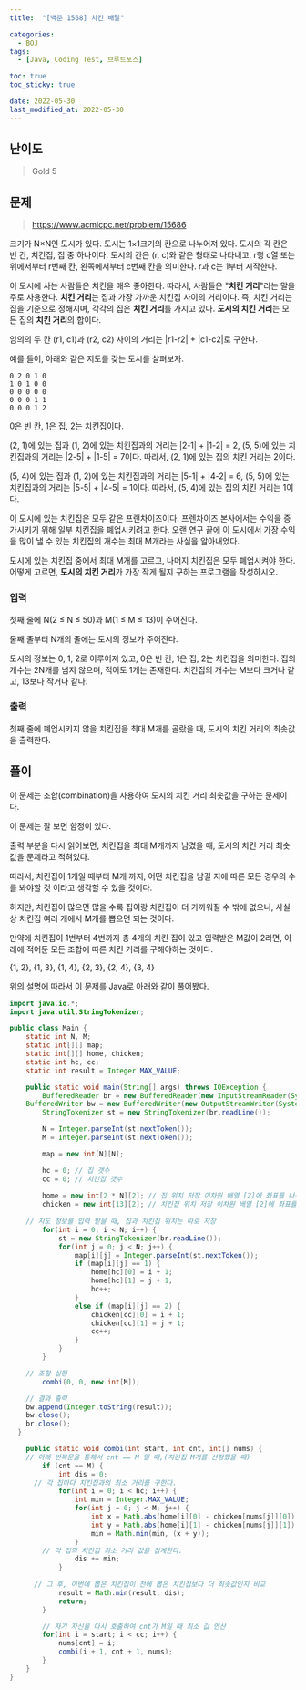 ```yaml
---
title:  "[백준 1568] 치킨 배달"

categories:
  - BOJ
tags:
  - [Java, Coding Test, 브루트포스]

toc: true
toc_sticky: true

date: 2022-05-30
last_modified_at: 2022-05-30
---
```



## 난이도

> Gold 5

## 문제

> https://www.acmicpc.net/problem/15686

크기가 N×N인 도시가 있다. 도시는 1×1크기의 칸으로 나누어져 있다. 도시의 각 칸은 빈 칸, 치킨집, 집 중 하나이다. 도시의 칸은 (r, c)와 같은 형태로 나타내고, r행 c열 또는 위에서부터 r번째 칸, 왼쪽에서부터 c번째 칸을 의미한다. r과 c는 1부터 시작한다.

이 도시에 사는 사람들은 치킨을 매우 좋아한다. 따라서, 사람들은 "**치킨 거리**"라는 말을 주로 사용한다. **치킨 거리**는 집과 가장 가까운 치킨집 사이의 거리이다. 즉, 치킨 거리는 집을 기준으로 정해지며, 각각의 집은 **치킨 거리**를 가지고 있다. **도시의 치킨 거리**는 모든 집의 **치킨 거리**의 합이다.

임의의 두 칸 (r1, c1)과 (r2, c2) 사이의 거리는 |r1-r2| + |c1-c2|로 구한다.

예를 들어, 아래와 같은 지도를 갖는 도시를 살펴보자.

```
0 2 0 1 0
1 0 1 0 0
0 0 0 0 0
0 0 0 1 1
0 0 0 1 2
```

0은 빈 칸, 1은 집, 2는 치킨집이다.

(2, 1)에 있는 집과 (1, 2)에 있는 치킨집과의 거리는 |2-1| + |1-2| = 2, (5, 5)에 있는 치킨집과의 거리는 |2-5| + |1-5| = 7이다. 따라서, (2, 1)에 있는 집의 치킨 거리는 2이다.

(5, 4)에 있는 집과 (1, 2)에 있는 치킨집과의 거리는 |5-1| + |4-2| = 6, (5, 5)에 있는 치킨집과의 거리는 |5-5| + |4-5| = 1이다. 따라서, (5, 4)에 있는 집의 치킨 거리는 1이다.

이 도시에 있는 치킨집은 모두 같은 프랜차이즈이다. 프렌차이즈 본사에서는 수익을 증가시키기 위해 일부 치킨집을 폐업시키려고 한다. 오랜 연구 끝에 이 도시에서 가장 수익을 많이 낼 수 있는  치킨집의 개수는 최대 M개라는 사실을 알아내었다.

도시에 있는 치킨집 중에서 최대 M개를 고르고, 나머지 치킨집은 모두 폐업시켜야 한다. 어떻게 고르면, **도시의 치킨 거리**가 가장 작게 될지 구하는 프로그램을 작성하시오.

### 입력

첫째 줄에 N(2 ≤ N ≤ 50)과 M(1 ≤ M ≤ 13)이 주어진다.

둘째 줄부터 N개의 줄에는 도시의 정보가 주어진다.

도시의 정보는 0, 1, 2로 이루어져 있고, 0은 빈 칸, 1은 집, 2는 치킨집을 의미한다. 집의 개수는 2N개를 넘지 않으며, 적어도 1개는 존재한다. 치킨집의 개수는 M보다 크거나 같고, 13보다 작거나 같다.

### 출력

첫째 줄에 폐업시키지 않을 치킨집을 최대 M개를 골랐을 때, 도시의 치킨 거리의 최솟값을 출력한다.

## 풀이

이 문제는 조합(combination)을 사용하여 도시의 치킨 거리 최솟값을 구하는 문제이다.

이 문제는 잘 보면 함정이 있다.

출력 부분을 다시 읽어보면, 치킨집을 최대 M개까지 남겼을 때, 도시의 치킨 거리 최솟값을 문제라고 적혀있다.

따라서, 치킨집이 1개일 때부터 M개 까지, 어떤 치킨집을 남길 지에 따른 모든 경우의 수를 봐야할 것 이라고 생각할 수 있을 것이다.

하지만, 치킨집이 많으면 많을 수록 집이랑 치킨집이 더 가까워질 수 밖에 없으니, 사실상 치킨집 여러 개에서 M개를 뽑으면 되는 것이다.

만약에 치킨집이 1번부터 4번까지 총 4개의 치킨 집이 있고 입력받은 M값이 2라면, 아래에 적어둔 모든 조합에 따른 치킨 거리를 구해야하는 것이다.

{1, 2}, {1, 3}, {1, 4}, {2, 3}, {2, 4}, {3, 4}

위의 설명에 따라서 이 문제를 Java로 아래와 같이 풀어봤다.

```java
import java.io.*;
import java.util.StringTokenizer;

public class Main {
	static int N, M;
	static int[][] map;
	static int[][] home, chicken;
	static int hc, cc;
	static int result = Integer.MAX_VALUE;

	public static void main(String[] args) throws IOException {
		BufferedReader br = new BufferedReader(new InputStreamReader(System.in));
    BufferedWriter bw = new BufferedWriter(new OutputStreamWriter(System.out));
		StringTokenizer st = new StringTokenizer(br.readLine());

		N = Integer.parseInt(st.nextToken());
		M = Integer.parseInt(st.nextToken());

		map = new int[N][N];

		hc = 0; // 집 갯수
		cc = 0; // 치킨집 갯수
		
		home = new int[2 * N][2]; // 집 위치 저장 이차원 배열 [2]에 좌표를 나눠서 저장
		chicken = new int[13][2]; // 치킨집 위치 저장 이차원 배열 [2]에 좌표를 나눠서 저장
		
    // 지도 정보를 입력 받을 때, 집과 치킨집 위치는 따로 저장
		for(int i = 0; i < N; i++) {
			st = new StringTokenizer(br.readLine());
			for(int j = 0; j < N; j++) {
				map[i][j] = Integer.parseInt(st.nextToken());
				if (map[i][j] == 1) {
					home[hc][0] = i + 1;
					home[hc][1] = j + 1;
					hc++;
				}
				else if (map[i][j] == 2) {
					chicken[cc][0] = i + 1;
					chicken[cc][1] = j + 1;
					cc++;
				}
			}
		}

    // 조합 실행
		combi(0, 0, new int[M]);

    // 결과 출력
    bw.append(Integer.toString(result));
    bw.close();
    br.close();
  }

	public static void combi(int start, int cnt, int[] nums) {
    // 아래 반복문을 통해서 cnt == M 일 때,(치킨집 M개를 선정했을 때)
		if (cnt == M) {
			int dis = 0;
      // 각 집마다 치킨집과의 최소 거리를 구한다.
			for(int i = 0; i < hc; i++) {
				int min = Integer.MAX_VALUE;
				for(int j = 0; j < M; j++) {
					int x = Math.abs(home[i][0] - chicken[nums[j]][0]);
					int y = Math.abs(home[i][1] - chicken[nums[j]][1]);
					min = Math.min(min, (x + y));
				}
        // 각 집의 치킨집 최소 거리 값을 집계한다.
				dis += min;
			}
			
      // 그 후, 이번에 뽑은 치킨집이 전에 뽑은 치킨집보다 더 최솟값인지 비교
			result = Math.min(result, dis);
			return;
		}

		// 자기 자신을 다시 호출하여 cnt가 M일 때 최소 값 연산
		for(int i = start; i < cc; i++) {
			nums[cnt] = i;
			combi(i + 1, cnt + 1, nums);
		}
	}
}
```
